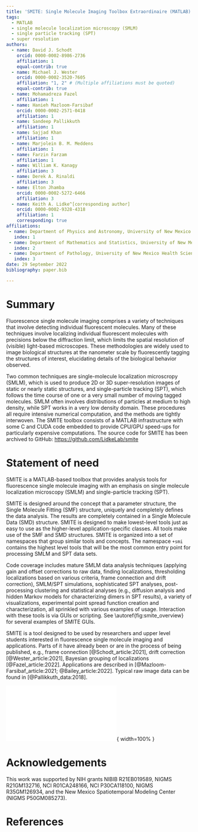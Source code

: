 ```yaml
---
title: 'SMITE: Single Molecule Imaging Toolbox Extraordinaire (MATLAB)'
tags:
  - MATLAB
  - single molecule localization microscopy (SMLM)
  - single particle tracking (SPT)
  - super resolution
authors:
  - name: David J. Schodt
    orcid: 0000-0002-8986-2736
    affiliation: 1
    equal-contrib: true
  - name: Michael J. Wester
    orcid: 0000-0002-3520-7605
    affiliation: "1, 2" # (Multiple affiliations must be quoted)
    equal-contrib: true
  - name: Mohamadreza Fazel
    affiliation: 1
  - name: Hanieh Mazloom-Farsibaf
    orcid: 0000-0002-2571-0418
    affiliation: 1
  - name: Sandeep Pallikkuth
    affiliation: 1
  - name: Sajjad Khan
    affiliation: 1
  - name: Marjolein B. M. Meddens
    affiliation: 1
  - name: Farzin Farzam
    affiliation: 1
  - name: William K. Kanagy
    affiliation: 3
  - name: Derek A. Rinaldi
    affiliation: 3
  - name: Elton Jhamba
    orcid: 0000-0002-5272-6466
    affiliation: 3
  - name: Keith A. Lidke^[corresponding author]
    orcid: 0000-0002-9328-4318
    affiliation: 1
    corresponding: true
affiliations:
 - name: Department of Physics and Astronomy, University of New Mexico
   index: 1
 - name: Department of Mathematics and Statistics, University of New Mexico
   index: 2
 - name: Department of Pathology, University of New Mexico Health Sciences Center
   index: 3
date: 29 September 2022
bibliography: paper.bib

---
```


# Summary

Fluorescence single molecule imaging comprises a variety of techniques that
involve detecting individual fluorescent molecules.  Many of these techniques
involve localizing individual fluorescent molecules with precisions below the
diffraction limit, which limits the spatial resolution of (visible) light-based
microscopes.  These methodologies are widely used to image biological
structures at the nanometer scale by fluorescently tagging the structures of
interest, elucidating details of the biological behavior observed.

Two common techniques are single-molecule localization microscropy (SMLM),
which is used to produce 2D or 3D super-resolution images of static or nearly
static structures, and single-particle tracking (SPT), which follows the time
course of one or a very small number of moving tagged molecules.  SMLM often
involves distributions of particles at medium to high density, while SPT works
in a very low density domain.  These procedures all require intensive numerical
computation, and the methods are tightly interwoven.  The SMITE toolbox
consists of a MATLAB infrastructure with some C and CUDA code embedded to
provide CPU/GPU speed-ups for particularly expensive computations.
The source code for SMITE has been archived to GitHub:
https://github.com/LidkeLab/smite

# Statement of need

SMITE is a MATLAB-based toolbox that provides analysis tools for fluorescence
single molecule imaging with an emphasis on single molecule localization
microscopy (SMLM) and single-particle tracking (SPT).

SMITE is designed around the concept that a parameter structure, the Single
Molecule Fitting (SMF) structure, uniquely and completely defines the data
analysis.  The results are completely contained in a Single Molecule Data (SMD)
structure.  SMITE is designed to make lowest-level tools just as easy to use as
the higher-level application-specific classes.  All tools make use of the SMF
and SMD structures.  SMITE is organized into a set of namespaces that group
similar tools and concepts.  The namespace  `+smi`  contains the highest level
tools that will be the most common entry point for processing SMLM and SPT data
sets. 

Code coverage includes mature SMLM data analysis techniques (applying gain and 
offset corrections to raw data, finding localizations, thresholding
localizations based on various criteria, frame connection and drift
correction), SMLM/SPT simulations, sophisticated SPT analyses, post-processing
clustering and statistical analyses (e.g., diffusion analysis and hidden Markov
models for characterizing dimers in SPT results), a variety of visualizations,
experimental point spread function creation and characterization, all sprinkled
with various examples of usage.  Interaction with these tools is via GUIs or
scripting.  See \autoref{fig:smite_overview} for several examples of SMITE
GUIs.

SMITE is a tool designed to be used by researchers and upper level students
interested in fluorescence single molecule imaging and applications.  Parts of
it have already been or are in the process of being published, e.g., frame
connection [@Schodt_article:2021], drift correction [@Wester_article:2021],
Bayesian grouping of localizations [@Fazel_article:2022].  Applications are
described in [@Mazloom-Farsibaf_article:2021; @Bailey_article:2022].
Typical raw image data can be found in [@Pallikkuth_data:2018].

![SMITE GUIs for making movies from SPT trajectories, SMLM analysis, channel
registration, and inspection of results contained in SMD
structures.\label{fig:smite_overview}](smite_overview.pdf){ width=100% }

# Acknowledgements

This work was supported by NIH grants NIBIB R21EB019589, NIGMS R21GM132716,
NCI R01CA248166, NCI P30CA118100, NIGMS R35GM126934,
and the New Mexico Spatiotemporal Modeling Center (NIGMS P50GM085273).

# References
